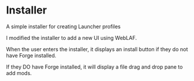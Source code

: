 # Installer
A simple installer for creating Launcher profiles

I modified the installer to add a new UI using WebLAF.

When the user enters the installer, it displays an install button if
they do not have Forge installed.

If they DO have Forge installed, it will display a file drag and drop
pane to add mods.
